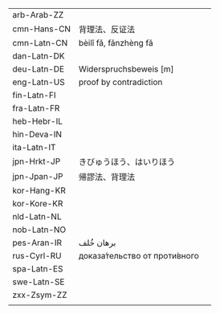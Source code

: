 | | | |
|-|-|-|
| arb-Arab-ZZ |  |  |
| cmn-Hans-CN | 背理法、反证法 |  |
| cmn-Latn-CN | bèilǐ fǎ, fǎnzhèng fǎ |  |
| dan-Latn-DK |  |  |
| deu-Latn-DE | Widerspruchsbeweis [m] |  |
| eng-Latn-US | proof by contradiction |  |
| fin-Latn-FI |  |  |
| fra-Latn-FR |  |  |
| heb-Hebr-IL |  |  |
| hin-Deva-IN |  |  |
| ita-Latn-IT |  |  |
| jpn-Hrkt-JP | きびゅうほう、はいりほう |  |
| jpn-Jpan-JP | 帰謬法、背理法 |  |
| kor-Hang-KR |  |  |
| kor-Kore-KR |  |  |
| nld-Latn-NL |  |  |
| nob-Latn-NO |  |  |
| pes-Aran-IR | برهان خُلف |  |
| rus-Cyrl-RU | доказа́тельство от проти́вного |  |
| spa-Latn-ES |  |  |
| swe-Latn-SE |  |  |
| zxx-Zsym-ZZ |  |  |
|  |  |  |